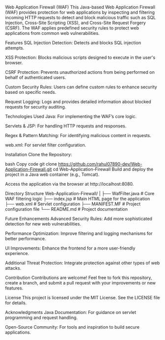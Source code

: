 Web Application Firewall (WAF)
This Java-based Web Application Firewall (WAF) provides protection for web applications by inspecting and filtering incoming HTTP requests to detect and block malicious traffic such as SQL Injection, Cross-Site Scripting (XSS), and Cross-Site Request Forgery (CSRF). The WAF applies predefined security rules to protect web applications from common web vulnerabilities.

Features
SQL Injection Detection: Detects and blocks SQL injection attempts.

XSS Protection: Blocks malicious scripts designed to execute in the user's browser.

CSRF Protection: Prevents unauthorized actions from being performed on behalf of authenticated users.

Custom Security Rules: Users can define custom rules to enhance security based on specific needs.

Request Logging: Logs and provides detailed information about blocked requests for security auditing.

Technologies Used
Java: For implementing the WAF’s core logic.

Servlets & JSP: For handling HTTP requests and responses.

Regex & Pattern Matching: For identifying malicious content in requests.

web.xml: For servlet filter configuration.

Installation
Clone the Repository:

bash
Copy code
git clone https://github.com/rahul07890-dev/Web-Application-Firewall.git
cd Web-Application-Firewall
Build and deploy the project in a Java web container (e.g., Tomcat).

Access the application via the browser at http://localhost:8080.

Directory Structure
Web-Application-Firewall/ | ├── WafFilter.java # Core WAF filtering logic ├── index.jsp # Main HTML page for the application ├── web.xml # Servlet configuration ├── MANIFEST.MF # Project configuration file └── README.md # Project documentation

Future Enhancements
Advanced Security Rules: Add more sophisticated detection for new web vulnerabilities.

Performance Optimization: Improve filtering and logging mechanisms for better performance.

UI Improvements: Enhance the frontend for a more user-friendly experience.

Additional Threat Protection: Integrate protection against other types of web attacks.

Contribution
Contributions are welcome! Feel free to fork this repository, create a branch, and submit a pull request with your improvements or new features.

License
This project is licensed under the MIT License. See the LICENSE file for details.

Acknowledgments
Java Documentation: For guidance on servlet programming and request handling.

Open-Source Community: For tools and inspiration to build secure applications.

